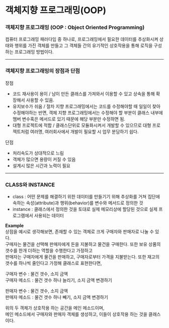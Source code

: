 # 객체지향 프로그래밍(OOP)

### 객체지향 프로그래밍 (OOP : Object Oriented Programming)
컴퓨터 프로그래밍 패러다임 중 하나로, 프로그래밍에서 필요한 데이터를 추상화시켜 상태와 행위를 가진 객체를 만들고 그 객체들 간의 유기적인 상호작용을 통해 로직을 구성하는 프로그래밍 방법이다.     

---

### 객체지향 프로그래밍의 장점과 단점

장점
* 코드 재사용이 용이 / 남이 만든 클래스를 가져와서 이용할 수 있고 상속을 통해 확장해서 사용할 수 있음.
* 유지보수가 쉬움 / 절차 지향 프로그래밍에서는 코드를 수정해야할 때 일일이 찾아 수정해야하는 반면, 객체 지향 프로그래밍에서는 수정해야 할 부분이 클래스 내부에 멤버 변수혹은 메서드로 있기 때문에 해당 부분만 수정하면 됨. 
* 대형 프로젝트에 적합 / 클래스단위로 모듈화시켜서 개발할 수 있으므로 대형 프로젝트처럼 여러명, 여러회사에서 개발이 필요할 시 업무 분담하기 쉽다.

단점
* 처리속도가 상대적으로 느림
* 객체가 많으면 용량이 커질 수 있음
* 설계시 많은 시간과 노력이 필요

---

### CLASS와 INSTANCE
* class : 어떤 문제를 해결하기 위한 데이터를 만들기기 위해 추상화를 거쳐 집단에 속하는 속성(attribute)과 행위(behavior)를 변수와 메서드로 정의한 것     
* instance : 클래스에서 정의한 것을 토대로 실제 메모리상에 할당된 것으로 실제 프로그램에서 사용되는 데이터

**Example**     
상점을 예시로 생각해보면, 존재할 수 있는 객체로 크게 구매자와 판매자로 나눌 수 있다.     
구매자는 물건을 선택해 판매자에게 돈을 지불하고 물건을 구매한다. 또한 보유 상품의 갯수를 한개 더하는 역할을 수행한다고 가정하고     
판매자는 구매자에게 물건을 판매하고, 구매자로부터 가격을 지불받는다. 또한 재고의 갯수를 하나씩 줄인다고 가정해 클래스로 표현한다면,     

구매자 변수 : 물건 갯수, 소지 금액     
구매자 메소드 : 물건 갯수 하나 늘리기, 소지 금액 변경하기     

판매자 변수 : 물건 갯수, 소지 금액     
판매자 메소드 : 물건 갯수 하나 빼기, 소지 금액 변경하기     

위의 두 객체가 상호작용 하는 공간을 메인 메소드이며,     
메인 메소드에서 구매자와 판매자 객체를 생성하고, 이들이 상호작용 하는 것을 클래스 이다.

